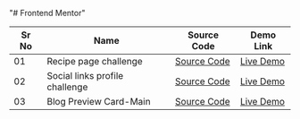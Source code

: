 "# Frontend Mentor" 

|Sr No  |Name                           |Source Code                                                                                                |Demo Link                                                          |
|-------|-------------------------------|-----------------------------------------------------------------------------------------------------------|-------------------------------------------------------------------|
|01     |Recipe page challenge          | [Source Code](https://github.com/it-Shoeb/Frontend-Mentor/tree/main/Newbie-Recipe%20page)                 |[Live Demo](https://recipe-page-main-frontend-mentor.netlify.app/) |
|02     |Social links profile challenge | [Source Code](https://github.com/it-Shoeb/Frontend-Mentor/tree/main/Newbie-Social%20Link%20Profile)       |[Live Demo](https://sociallinkprofile-fm.netlify.app/)             |                                                               |
|03     |Blog Preview Card-Main         | [Source Code](https://github.com/it-Shoeb/Frontend-Mentor/tree/main/Newbie-Blog%20Preview%20Card%20Main)  |[Live Demo](https://blogpreviewcardmain-fm.netlify.app/)           |                                                               |